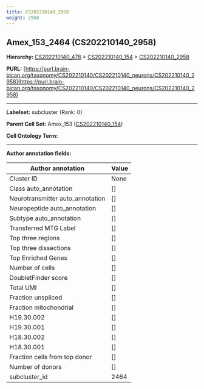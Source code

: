 ```yaml
---
title: CS202210140_2958
weight: 2958
---
```

## Amex_153_2464 (CS202210140_2958)
<b>Hierarchy: </b>
[CS202210140_478](../CS202210140_478) >
[CS202210140_154](../CS202210140_154) >
[CS202210140_2958](../CS202210140_2958)

**PURL:** [https://purl.brain-bican.org/taxonomy/CS202210140/CS202210140_neurons/CS202210140_2958](https://purl.brain-bican.org/taxonomy/CS202210140/CS202210140_neurons/CS202210140_2958)

---


**Labelset:** subcluster (Rank: 0)

**Parent Cell Set:** Amex_153 ([CS202210140_154](../CS202210140_154))



**Cell Ontology Term:** 

[MARKER GENES.]: #


---

[TRANSFERRED ANNOTATIONS.]: #


[AUTHOR ANNOTATION FIELDS.]: #


**Author annotation fields:**

| Author annotation | Value |
|-------------------|-------|
|Cluster ID|None|
|Class auto_annotation|[]|
|Neurotransmitter auto_annotation|[]|
|Neuropeptide auto_annotation|[]|
|Subtype auto_annotation|[]|
|Transferred MTG Label|[]|
|Top three regions|[]|
|Top three dissections|[]|
|Top Enriched Genes|[]|
|Number of cells|[]|
|DoubletFinder score|[]|
|Total UMI|[]|
|Fraction unspliced|[]|
|Fraction mitochondrial|[]|
|H19.30.002|[]|
|H19.30.001|[]|
|H18.30.002|[]|
|H18.30.001|[]|
|Fraction cells from top donor|[]|
|Number of donors|[]|
|subcluster_id|2464|
